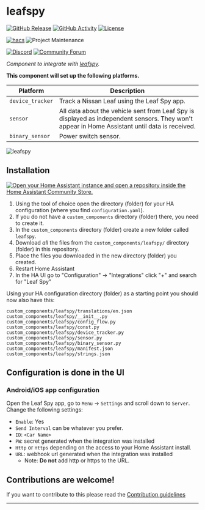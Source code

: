 # leafspy

[![GitHub Release][releases-shield]][releases]
[![GitHub Activity][commits-shield]][commits]
[![License][license-shield]](LICENSE)

[![hacs][hacsbadge]][hacs]
![Project Maintenance][maintenance-shield]

[![Discord][discord-shield]][discord]
[![Community Forum][forum-shield]][forum]

_Component to integrate with [leafspy][leafspy]._

**This component will set up the following platforms.**

Platform | Description
-- | --
`device_tracker` | Track a Nissan Leaf using the Leaf Spy app. 
`sensor` | All data about the vehicle sent from Leaf Spy is displayed as independent sensors. They won't appear in Home Assistant until data is received.
`binary_sensor` | Power switch sensor. 

![leafspy][leafspyimg]

## Installation

[![Open your Home Assistant instance and open a repository inside the Home Assistant Community Store.](https://my.home-assistant.io/badges/hacs_repository.svg)](https://my.home-assistant.io/redirect/hacs_repository/?owner=jesserockz&repository=ha-leafspy&category=integration)

1. Using the tool of choice open the directory (folder) for your HA configuration (where you find `configuration.yaml`).
2. If you do not have a `custom_components` directory (folder) there, you need to create it.
3. In the `custom_components` directory (folder) create a new folder called `leafspy`.
4. Download _all_ the files from the `custom_components/leafspy/` directory (folder) in this repository.
5. Place the files you downloaded in the new directory (folder) you created.
6. Restart Home Assistant
7. In the HA UI go to "Configuration" -> "Integrations" click "+" and search for "Leaf Spy"

Using your HA configuration directory (folder) as a starting point you should now also have this:

```text
custom_components/leafspy/translations/en.json
custom_components/leafspy/__init__.py
custom_components/leafspy/config_flow.py
custom_components/leafspy/const.py
custom_components/leafspy/device_tracker.py
custom_components/leafspy/sensor.py
custom_components/leafspy/binary_sensor.py
custom_components/leafspy/manifest.json
custom_components/leafspy/strings.json
```

## Configuration is done in the UI

### Android/iOS app configuration

Open the Leaf Spy app, go to `Menu` -> `Settings` and scroll down to `Server`. 
Change the following settings:
- `Enable`: Yes
- `Send Interval` can be whatever you prefer.
- `ID`: `<Car Name>`
- `PW`: secret generated when the integration was installed
- `Http` or `Https` depending on the access to your Home Assistant install.
- `URL`: webhook url generated when the integration was installed 
  - Note: **Do not** add http or https to the URL.

<!---->

## Contributions are welcome!

If you want to contribute to this please read the [Contribution guidelines](CONTRIBUTING.md)

***

[leafspy]: https://play.google.com/store/apps/details?id=com.Turbo3.Leaf_Spy_Pro
[commits-shield]: https://img.shields.io/github/commit-activity/y/jesserockz/ha-leafspy.svg?style=for-the-badge
[commits]: https://github.com/jesserockz/ha-leafspy/commits/main
[hacs]: https://github.com/custom-components/hacs
[hacsbadge]: https://img.shields.io/badge/HACS-Custom-orange.svg?style=for-the-badge
[discord]: https://discord.gg/Qa5fW2R
[discord-shield]: https://img.shields.io/discord/330944238910963714.svg?style=for-the-badge
[leafspyimg]: leafspy.png
[forum-shield]: https://img.shields.io/badge/community-forum-brightgreen.svg?style=for-the-badge
[forum]: https://community.home-assistant.io/
[license-shield]: https://img.shields.io/github/license/jesserockz/ha-leafspy.svg?style=for-the-badge
[maintenance-shield]: https://img.shields.io/badge/maintainer-Will%20Adler%20%40wtadler-blue.svg?style=for-the-badge
[releases-shield]: https://img.shields.io/github/release/jesserockz/ha-leafspy.svg?style=for-the-badge
[releases]: https://github.com/jesserockz/ha-leafspy/releases
